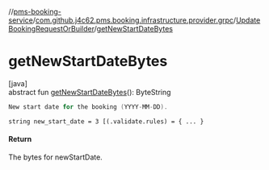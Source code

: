 //[pms-booking-service](../../../index.md)/[com.github.j4c62.pms.booking.infrastructure.provider.grpc](../index.md)/[UpdateBookingRequestOrBuilder](index.md)/[getNewStartDateBytes](get-new-start-date-bytes.md)

# getNewStartDateBytes

[java]\
abstract fun [getNewStartDateBytes](get-new-start-date-bytes.md)(): ByteString

```kotlin
New start date for the booking (YYYY-MM-DD).

```
`string new_start_date = 3 [(.validate.rules) = { ... }`

#### Return

The bytes for newStartDate.